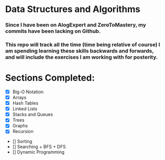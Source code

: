 # Data Structures and Algorithms</br>

### Since I have been on AlogExpert and ZeroToMastery, my commits have been lacking on Github.</br>

### This repo will track all the time (time being relative of course) I am spending learning these skills backwards and forwards, and will include the exercises I am working with for posterity.</br>

# Sections Completed:</br>

- [x] Big-O Notation
- [x] Arrays
- [x] Hash Tables
- [x] Linked Lists
- [x] Stacks and Queues
- [x] Trees
- [x] Graphs
- [x] Recursion
- [] Sorting
- [] Searching + BFS + DFS
- [] Dynamic Programming
